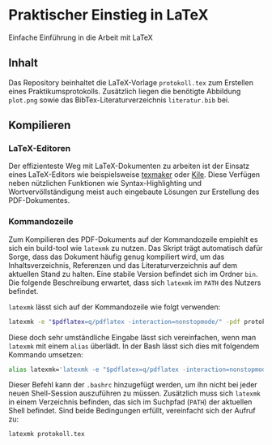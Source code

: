 # Praktischer Einstieg in LaTeX
Einfache Einführung in die Arbeit mit LaTeX

## Inhalt
Das Repository beinhaltet die LaTeX-Vorlage `protokoll.tex` zum Erstellen eines
Praktikumsprotokolls.  Zusätzlich liegen die benötigte Abbildung `plot.png`
sowie das BibTex-Literaturverzeichnis `literatur.bib` bei.

## Kompilieren
### LaTeX-Editoren
Der effizienteste Weg mit LaTeX-Dokumenten zu arbeiten ist der Einsatz eines
LaTeX-Editors wie beispielsweise [texmaker](http://www.xm1math.net/texmaker/)
oder [Kile](http://kile.sourceforge.net/). Diese Verfügen neben nützlichen
Funktionen wie Syntax-Highlighting und Wortvervöllständigung meist auch
eingebaute Lösungen zur Erstellung des PDF-Dokumentes.

### Kommandozeile
Zum Kompilieren des PDF-Dokuments auf der Kommandozeile empiehlt es sich ein
build-tool wie `latexmk` zu nutzen. Das Skript trägt automatisch dafür Sorge,
dass das Dokument häufig genug kompiliert wird, um das Inhaltsverzeichnis,
Referenzen und das Literaturverzeichnis auf dem aktuellen Stand zu halten.
Eine stabile Version befindet sich im Ordner `bin`. Die folgende Beschreibung
erwartet, dass sich `latexmk` im `PATH` des Nutzers befindet.

`latexmk` lässt sich auf der Kommandozeile wie folgt verwenden:

```bash
latexmk -e "$pdflatex=q/pdflatex -interaction=nonstopmode/" -pdf protokoll.tex
```

Diese doch sehr umständliche Eingabe lässt sich vereinfachen, wenn man `latexmk`
mit einem `alias` überlädt. In der Bash lässt sich dies mit folgendem Kommando
umsetzen:

```bash
alias latexmk='latexmk -e "$pdflatex=q/pdflatex -interaction=nonstopmode/" -pdf'
```

Dieser Befehl kann der `.bashrc` hinzugefügt werden, um ihn nicht bei jeder
neuen Shell-Session auszuführen zu müssen. Zusätzlich muss sich `latexmk` in
einem Verzeichnis befinden, das sich im Suchpfad (`PATH`) der aktuellen Shell
befindet. Sind beide Bedingungen erfüllt, vereinfacht sich der Aufruf zu:

```bash
latexmk protokoll.tex
```
